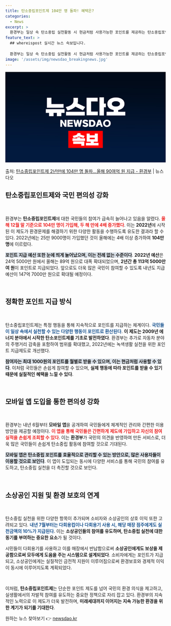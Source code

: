 ```yaml
---
title: 탄소중립포인트제 104만 명 돌파! 혜택은?
categories:
  - News
excerpt: >
  환경부는 일상 속 탄소중립 실천활동 시 현금처럼 사용가능한 포인트를 제공하는 탄소중립포인트제에 가입한 국민이…
feature_text: >
  ## whereispost 실시간 뉴스 속보입니다.

  환경부는 일상 속 탄소중립 실천활동 시 현금처럼 사용가능한 포인트를 제공하는 탄소중립포인트제에 가입한 국민이…
image: '/assets/img/newsdao_breakingnews.jpg'
---
```


![뉴스다오 속보](/assets/img/newsdao_breakingnews.jpg)

<p>출처: <a href="https://newsdao.kr/2892" rel="dofollow">탄소중립포인트제 2년만에 104만 명 돌파…올해 90여억 원 지급  - 환경부</a> | 뉴스다오</p>

<h2 data-ke-size="size26">탄소중립포인트제와 국민 편의성 강화</h2>

<p data-ke-size="size16">&nbsp;</p>

환경부는 **탄소중립포인트제**에 대한 국민들의 참여가 급속히 늘어나고 있음을 알렸다. <b><span style="color: #ee2323;">올해 12월 말 기준으로 104만 명이 가입해, 두 해 만에 4배 증가했다</span></b>. 이는 **2022년**에 시작된 이 제도가 환경문제를 해결하기 위한 다양한 활동을 수행하도록 유도한 결과라 할 수 있다. 2022년에는 25만 9000명이 가입했던 것이 올해에는 4배 이상 증가하여 **104만 명**에 이르렀다. 

<b><span style="background-color: #21538527;">포인트 지급 예산 또한 눈에 띄게 늘어났으며, 이는 전례 없는 수준이다</span></b>. **2022년 예산**은 24억 5000만 원에서 올해는 89억 원으로 대폭 확대되었으며, **2년간 총 113억 5000만여 원**이 포인트로 지급되었다. 앞으로도 더욱 많은 국민이 참여할 수 있도록 내년도 지급예산이 147억 7000만 원으로 확대될 예정이다.

<p data-ke-size="size16">&nbsp;</p>

<h2 data-ke-size="size26">정확한 포인트 지급 방식</h2>

<p data-ke-size="size16">&nbsp;</p>

탄소중립포인트제는 특정 행동을 통해 지속적으로 포인트를 지급하는 체계이다. <b><span style="color: #1a5490;">국민들이 일상 속에서 실천할 수 있는 다양한 행동이 포인트로 환산된다</span></b>. **이 제도는 2009년 에너지 분야에서 시작한 탄소포인트제를 기초로 발전하였다**. 환경부는 추가로 자동차 분야의 주행거리 감축을 포함하여 범위를 확대했고, 2022년에는 녹색생활 실천을 위한 포인트 지급제도로 개선했다.

<b><span style="background-color: #21538527;">참여자는 최대 1000원의 포인트를 월별로 받을 수 있으며, 이는 현금처럼 사용할 수 있다</span></b>. 이처럼 국민들은 손쉽게 참여할 수 있으며, **실제 행동에 따라 포인트를 받을 수 있기 때문에 실질적인 혜택을 느낄 수 있다**.

<p data-ke-size="size16">&nbsp;</p>

<h2 data-ke-size="size26">모바일 앱 도입을 통한 편의성 강화</h2>

<p data-ke-size="size16">&nbsp;</p>

환경부는 내년 6월부터 **모바일 앱**을 공개하여 국민들에게 체계적인 관리와 간편한 이용 방안을 제공할 예정이다. <b><span style="color: #ee2323;">이 앱을 통해 국민들은 간편하게 제도에 가입하고 자신의 참여 실적을 손쉽게 조회할 수 있다</span></b>. 이는 **환경부**가 국민의 의견을 반영하여 만든 서비스로, 더욱 많은 국민들이 손쉽게 탄소중립 활동에 참여할 것으로 기대된다.

<b><span style="background-color: #21538527;">모바일 앱은 탄소중립 포인트를 효율적으로 관리할 수 있는 방안으로, 많은 사용자들이 이용할 것으로 보인다</span></b>. 이 앱이 도입되는 동시에 다양한 서비스를 통해 국민의 참여를 유도하고, 탄소중립 실천을 더 촉진할 것으로 보인다.

<p data-ke-size="size16">&nbsp;</p>

<h2 data-ke-size="size26">소상공인 지원 및 환경 보호의 연계</h2>

<p data-ke-size="size16">&nbsp;</p>

탄소중립 실천을 위한 다양한 항목이 추가되며 소비자와 소상공인의 상호 이익 또한 고려되고 있다. <b><span style="color: #1a5490;">내년 7월부터는 다회용컵이나 다회용기 사용 시, 해당 매장 점주에게도 실천금액의 10%가 지급된다</span></b>. 이는 **소상공인들의 참여를 유도하며, 탄소중립 실천에 대한 동기를 부여하는 중요한 요소**가 될 것이다.

시민들이 다회용기를 사용하고 이를 매장에서 반납함으로써 **소상공인에게도 보상을 제공함으로써 모두에게 도움을 주는 시스템으로 설계되었다**. 소비자에게는 포인트가 지급되고, 소상공인에게는 실질적인 금전적 지원이 이루어짐으로써 환경보호와 경제적 이익이 동시에 이루어지도록 계획되었다.

<p data-ke-size="size16">&nbsp;</p>

이처럼, **탄소중립포인트제**는 단순한 포인트 제도를 넘어 국민의 환경 의식을 제고하고, 실생활에서의 자발적 참여를 유도하는 중요한 정책으로 자리 잡고 있다. 환경부의 지속적인 노력으로 이 제도가 더욱 발전하며, **미래세대까지 이어지는 지속 가능한 환경을 위한 계기가 되기를 기대한다**. 

원하는 뉴스 찾아보기 👉 <a href="https://newsdao.kr" rel="dofollow">newsdao.kr</a>


